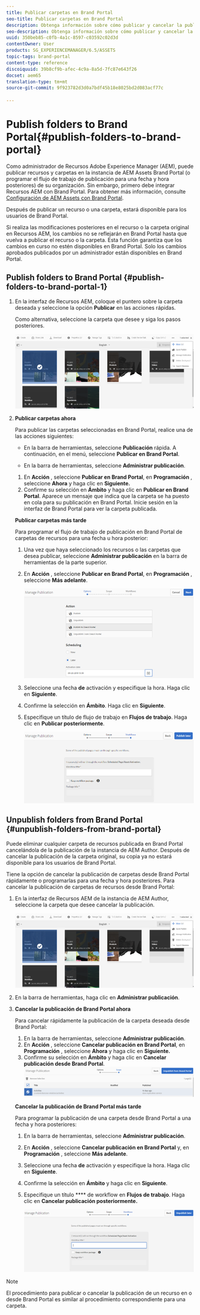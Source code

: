```yaml
---
title: Publicar carpetas en Brand Portal
seo-title: Publicar carpetas en Brand Portal
description: Obtenga información sobre cómo publicar y cancelar la publicación de carpetas en Brand Portal.
seo-description: Obtenga información sobre cómo publicar y cancelar la publicación de carpetas en Brand Portal.
uuid: 350beb85-c0fb-4a1c-8597-c03592c02d3d
contentOwner: User
products: SG_EXPERIENCEMANAGER/6.5/ASSETS
topic-tags: brand-portal
content-type: reference
discoiquuid: 39b8cf9b-afec-4c9a-8a5d-7fc87e643f26
docset: aem65
translation-type: tm+mt
source-git-commit: 9f923782d3d0a7bdf45b18e8025bd2d083acf77c

---
```



# Publish folders to Brand Portal{#publish-folders-to-brand-portal}

Como administrador de Recursos Adobe Experience Manager (AEM), puede publicar recursos y carpetas en la instancia de AEM Assets Brand Portal (o programar el flujo de trabajo de publicación para una fecha y hora posteriores) de su organización. Sin embargo, primero debe integrar Recursos AEM con Brand Portal. Para obtener más información, consulte [Configuración de AEM Assets con Brand Portal](/help/assets/configure-aem-assets-with-brand-portal.md).

Después de publicar un recurso o una carpeta, estará disponible para los usuarios de Brand Portal.

Si realiza las modificaciones posteriores en el recurso o la carpeta original en Recursos AEM, los cambios no se reflejarán en Brand Portal hasta que vuelva a publicar el recurso o la carpeta. Esta función garantiza que los cambios en curso no estén disponibles en Brand Portal. Solo los cambios aprobados publicados por un administrador están disponibles en Brand Portal.

## Publish folders to Brand Portal {#publish-folders-to-brand-portal-1}

1. En la interfaz de Recursos AEM, coloque el puntero sobre la carpeta deseada y seleccione la opción **Publicar** en las acciones rápidas.

   Como alternativa, seleccione la carpeta que desee y siga los pasos posteriores.

   ![publish2bp](assets/publish2bp.png)

1. **Publicar carpetas ahora**

   Para publicar las carpetas seleccionadas en Brand Portal, realice una de las acciones siguientes:

   * En la barra de herramientas, seleccione **Publicación** rápida. A continuación, en el menú, seleccione **Publicar en Brand Portal**.

   * En la barra de herramientas, seleccione **Administrar publicación**.
   1. En **Acción** , seleccione **Publicar en Brand Portal**, en **Programación** , seleccione **Ahora** y haga clic en **Siguiente.**
   1. Confirme su selección en **Ámbito** y haga clic en **Publicar en Brand Portal**.
   Aparece un mensaje que indica que la carpeta se ha puesto en cola para su publicación en Brand Portal. Inicie sesión en la interfaz de Brand Portal para ver la carpeta publicada.

   **Publicar carpetas más tarde**

   Para programar el flujo de trabajo de publicación en Brand Portal de carpetas de recursos para una fecha u hora posterior:

   1. Una vez que haya seleccionado los recursos o las carpetas que desea publicar, seleccione **Administrar publicación** en la barra de herramientas de la parte superior.
   1. En **Acción** , seleccione **Publicar en Brand Portal**, en **Programación** , seleccione **Más adelante**.

      ![publishlaterbp](assets/publishlaterbp.png)

   1. Seleccione una fecha **de** activación y especifique la hora. Haga clic en **Siguiente**. 
   1. Confirme la selección en **Ámbito**. Haga clic en **Siguiente**. 
   1. Especifique un título de flujo de trabajo en **Flujos de trabajo**. Haga clic en **Publicar posteriormente**.

      ![management eschedulepub](assets/manageschedulepub.png)



## Unpublish folders from Brand Portal {#unpublish-folders-from-brand-portal}

Puede eliminar cualquier carpeta de recursos publicada en Brand Portal cancelándola de la publicación de la instancia de AEM Author. Después de cancelar la publicación de la carpeta original, su copia ya no estará disponible para los usuarios de Brand Portal.

Tiene la opción de cancelar la publicación de carpetas desde Brand Portal rápidamente o programarlas para una fecha y hora posteriores. Para cancelar la publicación de carpetas de recursos desde Brand Portal:

1. En la interfaz de Recursos AEM de la instancia de AEM Author, seleccione la carpeta que desee cancelar la publicación.

   ![publish2bp-1](assets/publish2bp.png)

1. En la barra de herramientas, haga clic en **Administrar publicación**.

1. **Cancelar la publicación de Brand Portal ahora**

   Para cancelar rápidamente la publicación de la carpeta deseada desde Brand Portal:

   1. En la barra de herramientas, seleccione **Administrar publicación**.
   1. En **Acción** , seleccione **Cancelar publicación en Brand Portal**, en **Programación** , seleccione **Ahora** y haga clic en **Siguiente.**
   1. Confirme su selección en **Ámbito** y haga clic en **Cancelar publicación desde Brand Portal**.
   ![confirmar-cancelar publicación](assets/confirm-unpublish.png)

   **Cancelar la publicación de Brand Portal más tarde**

   Para programar la publicación de una carpeta desde Brand Portal a una fecha y hora posteriores:

   1. En la barra de herramientas, seleccione **Administrar publicación**.
   1. En **Acción** , seleccione **Cancelar publicación en Brand Portal** y, en **Programación** , seleccione **Más adelante**.
   1. Seleccione una fecha **de** activación y especifique la hora. Haga clic en **Siguiente**. 
   1. Confirme la selección en **Ámbito** y haga clic en **Siguiente**.
   1. Especifique un título **** de workflow en **Flujos de trabajo**. Haga clic en **Cancelar publicación posteriormente.**

      ![flujos de trabajo sin publicar](assets/unpublishworkflows.png)


>[!NOTE]
>
>El procedimiento para publicar o cancelar la publicación de un recurso en o desde Brand Portal es similar al procedimiento correspondiente para una carpeta.

